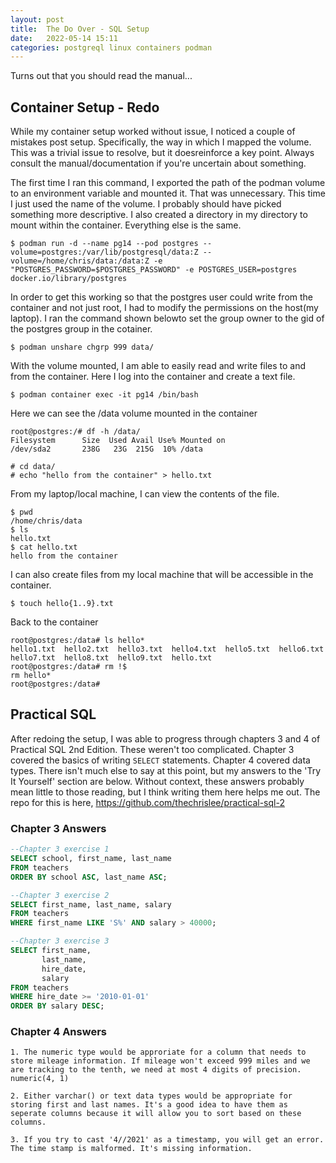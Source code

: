 ```yaml
---
layout: post
title:  The Do Over - SQL Setup 
date:   2022-05-14 15:11
categories: postgreql linux containers podman
---
```

Turns out that you should read the manual...

## Container Setup - Redo
While my container setup worked without issue, I noticed a couple of mistakes post setup. Specifically, the way in which I mapped the volume. This was a trivial issue to resolve, but it doesreinforce a key point. Always consult the manual/documentation if you're uncertain about something. 

The first time I ran this command, I exported the path of the podman volume to an environment variable and mounted it. That was unnecessary. This time I just used the name of the volume. I probably should have picked something more descriptive. I also created a directory in my directory to mount within the container. Everything else is the same.
```
$ podman run -d --name pg14 --pod postgres --volume=postgres:/var/lib/postgresql/data:Z --volume=/home/chris/data:/data:Z -e "POSTGRES_PASSWORD=$POSTGRES_PASSWORD" -e POSTGRES_USER=postgres docker.io/library/postgres
```
In order to get this working so that the postgres user could write from the container and not just root, I had to modify the permissions on the host(my laptop). I ran the command shown belowto set the group owner to the gid of the postgres group in the cotainer.
```
$ podman unshare chgrp 999 data/
```

With the volume mounted, I am able to easily read and write files to and from the container. 
Here I log into the container and create a text file.
```
$ podman container exec -it pg14 /bin/bash
```
Here we can see the /data volume mounted in the container
```
root@postgres:/# df -h /data/
Filesystem      Size  Used Avail Use% Mounted on
/dev/sda2       238G   23G  215G  10% /data
```
```
# cd data/
# echo "hello from the container" > hello.txt
```

From my laptop/local machine, I can view the contents of the file.
```
$ pwd
/home/chris/data
$ ls
hello.txt
$ cat hello.txt 
hello from the container
```
I can also create files from my local machine that will be accessible in the container.
```
$ touch hello{1..9}.txt
```

Back to the container
```
root@postgres:/data# ls hello*
hello1.txt  hello2.txt	hello3.txt  hello4.txt	hello5.txt  hello6.txt	hello7.txt  hello8.txt	hello9.txt  hello.txt
root@postgres:/data# rm !$
rm hello*
root@postgres:/data#
```

## Practical SQL
After redoing the setup, I was able to progress through chapters 3 and 4 of Practical SQL 2nd Edition. These weren't too complicated. Chapter 3 covered the basics of writing ```SELECT``` statements. Chapter 4 covered data types. There isn't much else to say at this point, but my answers to the 'Try It Yourself' section are below. Without context, these answers probably mean little to those reading, but I think writing them here helps me out. The repo for this is here, https://github.com/thechrislee/practical-sql-2
 
### Chapter 3 Answers
```sql
--Chapter 3 exercise 1
SELECT school, first_name, last_name
FROM teachers
ORDER BY school ASC, last_name ASC;

--Chapter 3 exercise 2
SELECT first_name, last_name, salary
FROM teachers
WHERE first_name LIKE 'S%' AND salary > 40000;

--Chapter 3 exercise 3
SELECT first_name, 
       last_name, 
       hire_date, 
       salary
FROM teachers
WHERE hire_date >= '2010-01-01'
ORDER BY salary DESC;
```

### Chapter 4 Answers
```
1. The numeric type would be approriate for a column that needs to store mileage information. If mileage won't exceed 999 miles and we are tracking to the tenth, we need at most 4 digits of precision. numeric(4, 1)

2. Either varchar() or text data types would be appropriate for storing first and last names. It's a good idea to have them as seperate columns because it will allow you to sort based on these columns.

3. If you try to cast '4//2021' as a timestamp, you will get an error. The time stamp is malformed. It's missing information.
```
